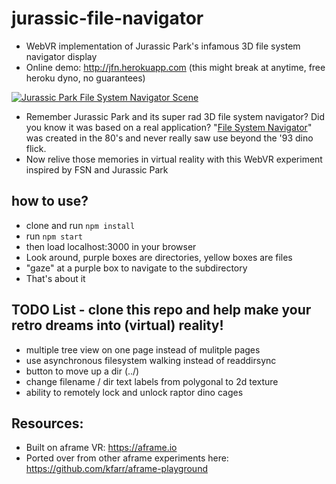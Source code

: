 # jurassic-file-navigator
* WebVR implementation of Jurassic Park's infamous 3D file system navigator display
* Online demo: http://jfn.herokuapp.com (this might break at anytime, free heroku dyno, no guarantees)

<a href = "https://www.youtube.com/watch?v=dxIPcbmo1_U">![Jurassic Park File System Navigator Scene](/public/images/jurassic-file-navigator.gif?raw=true "Jurassic Park File System Navigator Scene")</a>

* Remember Jurassic Park and its super rad 3D file system navigator? Did you know it was based on a real application? "<a href="https://en.wikipedia.org/wiki/Fsn">File System Navigator</a>" was created in the 80's and never really saw use beyond the '93 dino flick. 
* Now relive those memories in virtual reality with this WebVR experiment inspired by FSN and Jurassic Park

## how to use?
* clone and run `npm install`
* run `npm start`
* then load localhost:3000 in your browser
* Look around, purple boxes are directories, yellow boxes are files
* "gaze" at a purple box to navigate to the subdirectory
* That's about it

## TODO List - clone this repo and help make your retro dreams into (virtual) reality!
* multiple tree view on one page instead of mulitple pages
* use asynchronous filesystem walking instead of readdirsync
* button to move up a dir (../)
* change filename / dir text labels from polygonal to 2d texture
* ability to remotely lock and unlock raptor dino cages

## Resources:
* Built on aframe VR: https://aframe.io
* Ported over from other aframe experiments here: https://github.com/kfarr/aframe-playground
